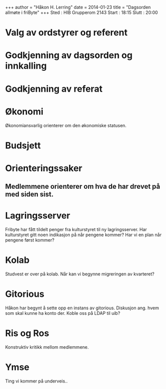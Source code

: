 +++
author = "Håkon H. Lerring"
date = 2014-01-23
title = "Dagsorden allmøte i friByte"
+++
Sted : HIB Grupperom 2143 Start : 18:15 Slutt : 20:00

# Valg av ordstyrer og referent

# Godkjenning av dagsorden og innkalling

# Godkjenning av referat

# Økonomi

Økonomiansvarlig orienterer om den økonomiske statusen.

# Budsjett

# Orienteringssaker

## Medlemmene orienterer om hva de har drevet på med siden sist.

# Lagringsserver

Fribyte har fått tildelt penger fra kulturstyret til ny lagringsserver.
Har kulturstyret gitt noen indikasjon på når pengene kommer? Har vi en
plan når pengene først kommer?

# Kolab

Studvest er over på kolab. Når kan vi begynne migreringen av kvarteret?

# Gitorious

Håkon har begynt å sette opp en instans av gitorious. Diskusjon ang.
hvem som skal kunne ha konto der. Koble oss på LDAP til uib?

# Ris og Ros

Konstruktiv kritikk mellom medlemmene.

# Ymse

Ting vi kommer på underveis..
